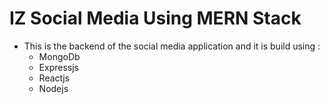 # IZ Social Media Using MERN Stack

- This is the backend of the social media application and it is build using :
    - MongoDb
    - Expressjs
    - Reactjs
    - Nodejs 

